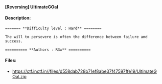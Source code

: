 #### [Reversing] UltimateGOal  

#### Description:   

```
======= **Difficulty level : Hard** ========

The will to persevere is often the difference between failure and success.

========== **Authors : R3x** ==========
```

#### Files:   

* https://ctf.inctf.in//files/d558dab728b71ef8abe37f47597ffe19/UltimateGOal.zip  
